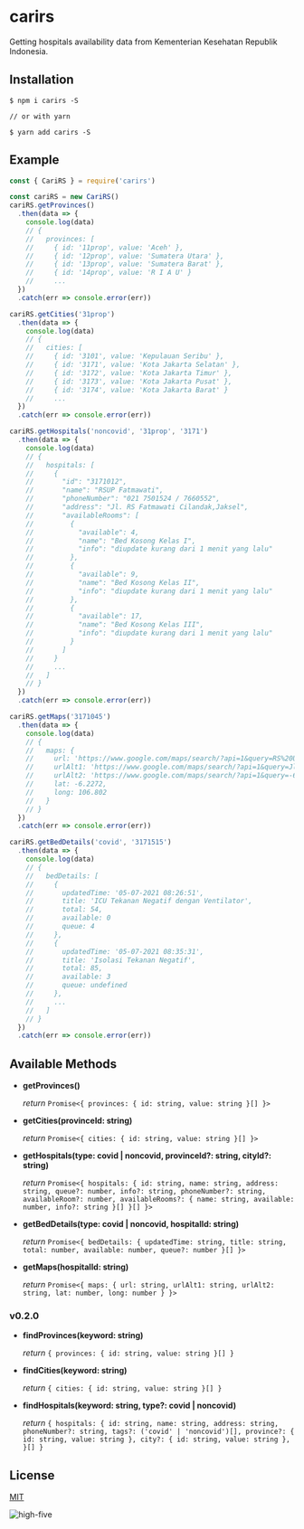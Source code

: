 # carirs

Getting hospitals availability data from Kementerian Kesehatan Republik Indonesia.

## Installation

```shell
$ npm i carirs -S

// or with yarn

$ yarn add carirs -S
```

## Example

```js
const { CariRS } = require('carirs')

const cariRS = new CariRS()
cariRS.getProvinces()
  .then(data => {
    console.log(data)
    // {
    //   provinces: [
    //     { id: '11prop', value: 'Aceh' },
    //     { id: '12prop', value: 'Sumatera Utara' },
    //     { id: '13prop', value: 'Sumatera Barat' },
    //     { id: '14prop', value: 'R I A U' }
    //     ...
  })
  .catch(err => console.error(err))

cariRS.getCities('31prop')
  .then(data => {
    console.log(data)
    // {
    //   cities: [
    //     { id: '3101', value: 'Kepulauan Seribu' },
    //     { id: '3171', value: 'Kota Jakarta Selatan' },
    //     { id: '3172', value: 'Kota Jakarta Timur' },
    //     { id: '3173', value: 'Kota Jakarta Pusat' },
    //     { id: '3174', value: 'Kota Jakarta Barat' }
    //     ...
  })
  .catch(err => console.error(err))

cariRS.getHospitals('noncovid', '31prop', '3171')
  .then(data => {
    console.log(data)
    // {
    //   hospitals: [
    //     {
    //       "id": "3171012",
    //       "name": "RSUP Fatmawati",
    //       "phoneNumber": "021 7501524 / 7660552",
    //       "address": "Jl. RS Fatmawati Cilandak,Jaksel",
    //       "availableRooms": [
    //         {
    //           "available": 4,
    //           "name": "Bed Kosong Kelas I",
    //           "info": "diupdate kurang dari 1 menit yang lalu"
    //         },
    //         {
    //           "available": 9,
    //           "name": "Bed Kosong Kelas II",
    //           "info": "diupdate kurang dari 1 menit yang lalu"
    //         },
    //         {
    //           "available": 17,
    //           "name": "Bed Kosong Kelas III",
    //           "info": "diupdate kurang dari 1 menit yang lalu"
    //         }
    //       ]
    //     }
    //     ...
    //   ]
    // }
  })
  .catch(err => console.error(err))

cariRS.getMaps('3171045')
  .then(data => {
    console.log(data)
    // {
    //   maps: {
    //     url: 'https://www.google.com/maps/search/?api=1&query=RS%20Umum%20Jakarta',
    //     urlAlt1: 'https://www.google.com/maps/search/?api=1&query=Jl.%20Jend.Sudirman%20Kav.49%2CJaksel',
    //     urlAlt2: 'https://www.google.com/maps/search/?api=1&query=-6.2272,106.802',
    //     lat: -6.2272,
    //     long: 106.802
    //   }
    // }
  })
  .catch(err => console.error(err))

cariRS.getBedDetails('covid', '3171515')
  .then(data => {
    console.log(data)
    // {
    //   bedDetails: [
    //     {
    //       updatedTime: '05-07-2021 08:26:51',
    //       title: 'ICU Tekanan Negatif dengan Ventilator',
    //       total: 54,
    //       available: 0
    //       queue: 4
    //     },
    //     {
    //       updatedTime: '05-07-2021 08:35:31',
    //       title: 'Isolasi Tekanan Negatif',
    //       total: 85,
    //       available: 3
    //       queue: undefined
    //     },
    //     ...
    //   ]
    // }
  })
  .catch(err => console.error(err))
```

## Available Methods

- **getProvinces()**

  *return* `Promise<{ provinces: { id: string, value: string }[] }>`

- **getCities(provinceId: string)**

  *return* `Promise<{ cities: { id: string, value: string }[] }>`

- **getHospitals(type: covid | noncovid, provinceId?: string, cityId?: string)**

  *return* `Promise<{
    hospitals: {
      id: string,
      name: string,
      address: string,
      queue?: number,
      info?: string,
      phoneNumber?: string,
      availableRoom?: number,
      availableRooms?: {
        name: string,
        available: number,
        info?: string
      }[]
    }[]
  }>`

- **getBedDetails(type: covid | noncovid, hospitalId: string)**

  *return* `Promise<{
    bedDetails: {
    updatedTime: string,
    title: string,
    total: number,
    available: number,
    queue?: number
  }[]
  }>`

- **getMaps(hospitalId: string)**

  *return* `Promise<{
    maps: {
      url: string,
      urlAlt1: string,
      urlAlt2: string,
      lat: number,
      long: number
    }
  }>`


### v0.2.0

- **findProvinces(keyword: string)**

  *return* `{ provinces: { id: string, value: string }[] }`

- **findCities(keyword: string)**

  *return* `{ cities: { id: string, value: string }[] }`

- **findHospitals(keyword: string, type?: covid | noncovid)**

  *return* `{
    hospitals: {
      id: string,
      name: string,
      address: string,
      phoneNumber?: string,
      tags?: ('covid' | 'noncovid')[],
      province?: {
        id: string,
        value: string
      },
      city?: {
        id: string,
        value: string
      },
    }[]
  }`

## License

[MIT](./LICENSE.md)

![high-five](https://media0.giphy.com/media/26BREWfA5cRZJbMd2/giphy.gif?cid=ecf05e4721370e49dc41cdc59e140f4c0337fcaa46553ddb&rid=giphy.gif)